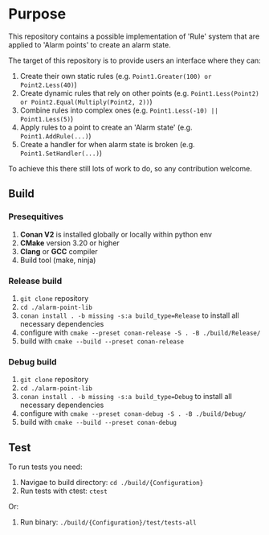 # Purpose

This repository contains a possible implementation of 'Rule' system that are applied to 'Alarm points' to create an alarm state. 

The target of this repository is to provide users an interface where they can:

1. Create their own static rules (e.g. `Point1.Greater(100) or Point2.Less(40)`)
2. Create dynamic rules that rely on other points (e.g. `Point1.Less(Point2) or Point2.Equal(Multiply(Point2, 2))`)  
3. Combine rules into complex ones (e.g. `Point1.Less(-10) || Point1.Less(5)`)
4. Apply rules to a point to create an 'Alarm state' (e.g. `Point1.AddRule(...)`)
5. Create a handler for when alarm state is broken (e.g. `Point1.SetHandler(...)`)

To achieve this there still lots of work to do, so any contribution welcome.

## Build

### Presequitives

1. **Conan V2** is installed globally or locally within python env
2. **CMake** version 3.20 or higher
3. **Clang** or **GCC** compiler
4. Build tool (make, ninja)

### Release build

1. `git clone` repository
2. `cd ./alarm-point-lib`
3. `conan install . -b missing -s:a build_type=Release` to install all necessary dependencies
4. configure with `cmake --preset conan-release -S . -B ./build/Release/` 
5. build with  `cmake --build --preset conan-release`

### Debug build

1. `git clone` repository
2. `cd ./alarm-point-lib`
3. `conan install . -b missing -s:a build_type=Debug` to install all necessary dependencies
4. configure with `cmake --preset conan-debug -S . -B ./build/Debug/`
5. build with  `cmake --build --preset conan-debug`

## Test

To run tests you need:

1. Navigae to build directory: `cd ./build/{Configuration}`
2. Run tests with ctest: `ctest`

Or:

1. Run binary: `./build/{Configuration}/test/tests-all`